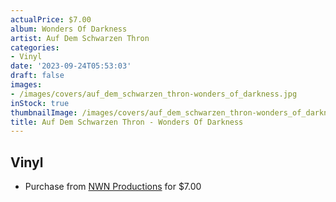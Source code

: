 ```yaml
---
actualPrice: $7.00
album: Wonders Of Darkness
artist: Auf Dem Schwarzen Thron
categories:
- Vinyl
date: '2023-09-24T05:53:03'
draft: false
images:
- /images/covers/auf_dem_schwarzen_thron-wonders_of_darkness.jpg
inStock: true
thumbnailImage: /images/covers/auf_dem_schwarzen_thron-wonders_of_darkness-thumb.jpg
title: Auf Dem Schwarzen Thron - Wonders Of Darkness
---
```


## Vinyl
* Purchase from [NWN Productions](http://shop.nwnprod.com/index.php?route=product/product&path=76&product_id=1641&sort=pd.name&order=ASC) for $7.00
